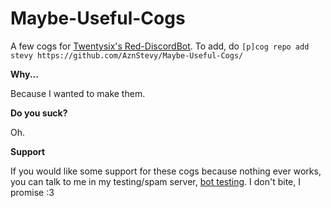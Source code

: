 # Maybe-Useful-Cogs
A few cogs for [Twentysix's Red-DiscordBot](https://github.com/Twentysix26/Red-DiscordBot).
To add, do `[p]cog repo add stevy https://github.com/AznStevy/Maybe-Useful-Cogs/`

**Why...** 

Because I wanted to make them.

**Do you suck?** 

Oh.

**Support** 

If you would like some support for these cogs because nothing ever works, you can talk to me in my testing/spam server, [bot testing](https://discord.gg/T5HHf7k). I don't bite, I promise :3
